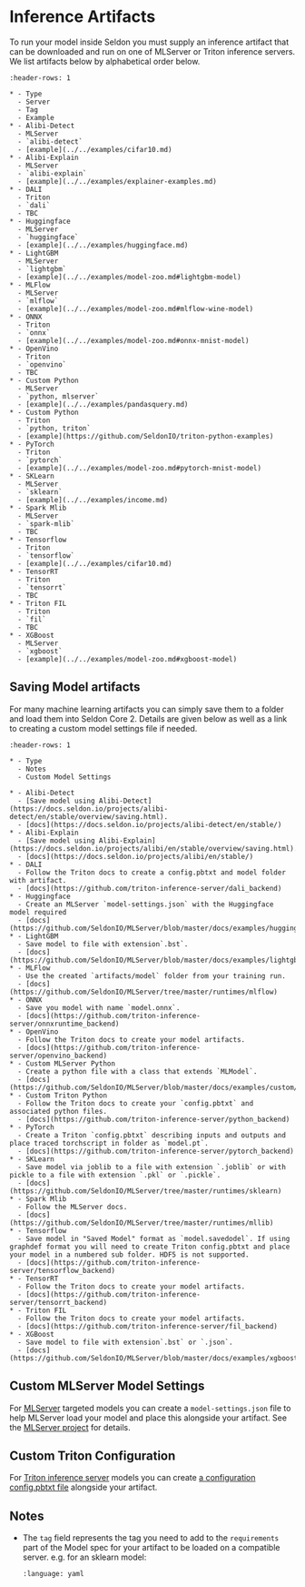 # Inference Artifacts

To run your model inside Seldon you must supply an inference artifact that can be downloaded and run on one of MLServer or Triton inference servers. We list artifacts below by alphabetical order below.


```{list-table}
:header-rows: 1

* - Type
  - Server
  - Tag
  - Example
* - Alibi-Detect
  - MLServer
  - `alibi-detect`
  - [example](../../examples/cifar10.md)
* - Alibi-Explain
  - MLServer
  - `alibi-explain`
  - [example](../../examples/explainer-examples.md)
* - DALI
  - Triton
  - `dali`
  - TBC
* - Huggingface
  - MLServer
  - `huggingface`
  - [example](../../examples/huggingface.md)
* - LightGBM
  - MLServer
  - `lightgbm`
  - [example](../../examples/model-zoo.md#lightgbm-model)
* - MLFlow
  - MLServer
  - `mlflow`
  - [example](../../examples/model-zoo.md#mlflow-wine-model)
* - ONNX
  - Triton
  - `onnx`
  - [example](../../examples/model-zoo.md#onnx-mnist-model)
* - OpenVino
  - Triton
  - `openvino`
  - TBC
* - Custom Python
  - MLServer
  - `python, mlserver`
  - [example](../../examples/pandasquery.md)
* - Custom Python
  - Triton
  - `python, triton`
  - [example](https://github.com/SeldonIO/triton-python-examples)
* - PyTorch
  - Triton
  - `pytorch`
  - [example](../../examples/model-zoo.md#pytorch-mnist-model)
* - SKLearn
  - MLServer
  - `sklearn`
  - [example](../../examples/income.md)
* - Spark Mlib
  - MLServer
  - `spark-mlib`
  - TBC
* - Tensorflow
  - Triton
  - `tensorflow`
  - [example](../../examples/cifar10.md)
* - TensorRT
  - Triton
  - `tensorrt`
  - TBC
* - Triton FIL
  - Triton
  - `fil`
  - TBC
* - XGBoost
  - MLServer
  - `xgboost`
  - [example](../../examples/model-zoo.md#xgboost-model)
```

## Saving Model artifacts

For many machine learning artifacts you can simply save them to a folder and load them into Seldon Core 2. Details are given below as well as a link to creating a custom model settings file if needed.

```{list-table}
:header-rows: 1

* - Type
  - Notes
  - Custom Model Settings

* - Alibi-Detect
  - [Save model using Alibi-Detect](https://docs.seldon.io/projects/alibi-detect/en/stable/overview/saving.html).
  - [docs](https://docs.seldon.io/projects/alibi-detect/en/stable/)
* - Alibi-Explain
  - [Save model using Alibi-Explain](https://docs.seldon.io/projects/alibi/en/stable/overview/saving.html).
  - [docs](https://docs.seldon.io/projects/alibi/en/stable/)
* - DALI
  - Follow the Triton docs to create a config.pbtxt and model folder with artifact.
  - [docs](https://github.com/triton-inference-server/dali_backend)
* - Huggingface
  - Create an MLServer `model-settings.json` with the Huggingface model required
  - [docs](https://github.com/SeldonIO/MLServer/blob/master/docs/examples/huggingface/README.md)
* - LightGBM
  - Save model to file with extension`.bst`.
  - [docs](https://github.com/SeldonIO/MLServer/blob/master/docs/examples/lightgbm/README.md)
* - MLFlow
  - Use the created `artifacts/model` folder from your training run.
  - [docs](https://github.com/SeldonIO/MLServer/tree/master/runtimes/mlflow)
* - ONNX
  - Save you model with name `model.onnx`.
  - [docs](https://github.com/triton-inference-server/onnxruntime_backend)
* - OpenVino
  - Follow the Triton docs to create your model artifacts.
  - [docs](https://github.com/triton-inference-server/openvino_backend)
* - Custom MLServer Python
  - Create a python file with a class that extends `MLModel`.
  - [docs](https://github.com/SeldonIO/MLServer/blob/master/docs/examples/custom/README.md)
* - Custom Triton Python
  - Follow the Triton docs to create your `config.pbtxt` and associated python files.
  - [docs](https://github.com/triton-inference-server/python_backend)
* - PyTorch
  - Create a Triton `config.pbtxt` describing inputs and outputs and place traced torchscript in folder as `model.pt`.
  - [docs](https://github.com/triton-inference-server/pytorch_backend)
* - SKLearn
  - Save model via joblib to a file with extension `.joblib` or with pickle to a file with extension `.pkl` or `.pickle`.
  - [docs](https://github.com/SeldonIO/MLServer/tree/master/runtimes/sklearn)
* - Spark Mlib
  - Follow the MLServer docs.
  - [docs](https://github.com/SeldonIO/MLServer/tree/master/runtimes/mllib)
* - Tensorflow
  - Save model in "Saved Model" format as `model.savedodel`. If using graphdef format you will need to create Triton config.pbtxt and place your model in a numbered sub folder. HDF5 is not supported.
  - [docs](https://github.com/triton-inference-server/tensorflow_backend)
* - TensorRT
  - Follow the Triton docs to create your model artifacts.
  - [docs](https://github.com/triton-inference-server/tensorrt_backend)
* - Triton FIL
  - Follow the Triton docs to create your model artifacts.
  - [docs](https://github.com/triton-inference-server/fil_backend)
* - XGBoost
  - Save model to file with extension`.bst` or `.json`.
  - [docs](https://github.com/SeldonIO/MLServer/blob/master/docs/examples/xgboost/README.md)
```

## Custom MLServer Model Settings

For [MLServer](https://github.com/SeldonIO/MLServer) targeted models you can create a `model-settings.json` file to help MLServer load your model and place this alongside your artifact. See the [MLServer project](https://mlserver.readthedocs.io/en/latest/reference/model-settings.html)  for details.

## Custom Triton Configuration

For [Triton inference server](https://github.com/triton-inference-server/server) models you can create [a configuration config.pbtxt file](https://github.com/triton-inference-server/server/blob/main/docs/user_guide/model_configuration.md) alongside your artifact.

## Notes

 * The `tag` field represents the tag you need to add to the `requirements` part of the Model spec for your artifact to be loaded on a compatible server. e.g. for an sklearn model:
   ```{literalinclude} ../../../../../samples/models/sklearn-iris-gs.yaml 
   :language: yaml
   ```


